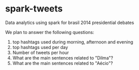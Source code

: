 # spark-tweets
Data analytics using spark for brasil 2014 presidential debates

We plan to answer the following questions:
1. top hashtags used during morning, afternoon and evening
2. top hashtags used per day
3. Number of tweets per hour
4. What are the main sentences related to "Dilma"?
5. What are the main sentences related to "Aécio"?
